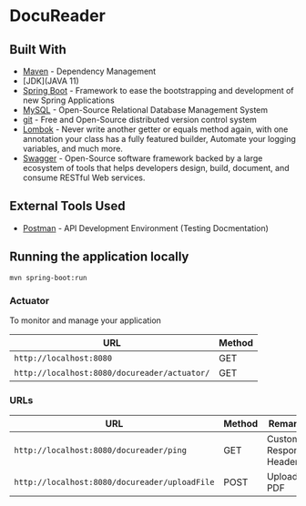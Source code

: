 # DocuReader 

## Built With

* 	[Maven](https://maven.apache.org/) - Dependency Management
* 	[JDK](JAVA 11)
* 	[Spring Boot](https://spring.io/projects/spring-boot) - Framework to ease the bootstrapping and development of new Spring Applications
* 	[MySQL](https://www.mysql.com/) - Open-Source Relational Database Management System
* 	[git](https://git-scm.com/) - Free and Open-Source distributed version control system 
* 	[Lombok](https://projectlombok.org/) - Never write another getter or equals method again, with one annotation your class has a fully featured builder, Automate your logging variables, and much more.
* 	[Swagger](https://swagger.io/) - Open-Source software framework backed by a large ecosystem of tools that helps developers design, build, document, and consume RESTful Web services.

## External Tools Used

* [Postman](https://www.getpostman.com/) - API Development Environment (Testing Docmentation)

## Running the application locally
```shell
mvn spring-boot:run
```
### Actuator

To monitor and manage your application

|  URL |  Method |
|----------|--------------|
|`http://localhost:8080`  						| GET |
|`http://localhost:8080/docureader/actuator/`             | GET |


### URLs

|  URL |  Method | Remarks |
|----------|--------------|--------------|
|`http://localhost:8080/docureader/ping`                           | GET | Custom Response Headers|
|`http://localhost:8080/docureader/uploadFile`                           | POST | Upload PDF|
